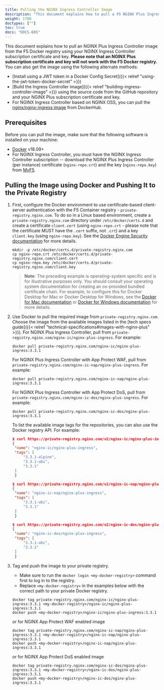 ```yaml
---
title: Pulling the NGINX Ingress Controller Image
description: "This document explains how to pull a F5 NGINX Plus Ingress Controller image from the F5 Docker registry."
weight: 1700
doctypes: [""]
toc: true
docs: "DOCS-605"
---
```


This document explains how to pull an NGINX Plus Ingress Controller image from the F5 Docker registry using your NGINX Ingress Controller subscription certificate and key. **Please note that an NGINX Plus subscription certificate and key will not work with the F5 Docker registry.** You can also get the image using the following alternate methods:

- [Install using a JWT token in a Docker Config Secret]({{< relref "using-the-jwt-token-docker-secret" >}})
- [Build the Ingress Controller image]({{< relref "building-ingress-controller-image" >}}) using the source code from the GitHub repository and your NGINX Plus subscription certificate and key.
- For NGINX Ingress Controller based on NGINX OSS, you can pull the [nginx/nginx-ingress image](https://hub.docker.com/r/nginx/nginx-ingress/) from DockerHub.

## Prerequisites

Before you can pull the image, make sure that the following software is installed on your machine:

- [Docker](https://www.docker.com/products/docker) v18.09+
- For NGINX Ingress Controller, you must have the NGINX Ingress Controller subscription -- download the NGINX Plus Ingress Controller (per instance) certificate (`nginx-repo.crt`) and the key (`nginx-repo.key`) from [MyF5](https://my.f5.com).

## Pulling the Image using Docker and Pushing It to the Private Registry

1. First, configure the Docker environment to use certificate-based client-server authentication with the F5 Container registry - `private-registry.nginx.com`.
   To do so in a Linux based environment, create a `private-registry.nginx.com` directory under `/etc/docker/certs.d` and create a certificate `client.cert` (using `nginx-repo.crt` - please note that the certificate MUST have the `.cert` suffix, not `.crt`) and a key `client.key` (using `nginx-repo.key`). See  the [Docker Engine Security documentation](https://docs.docker.com/engine/security/certificates/) for more details.

   ```console
   mkdir -p /etc/docker/certs.d/private-registry.nginx.com
   cp nginx-repo.crt /etc/docker/certs.d/private-registry.nginx.com/client.cert
   cp nginx-repo.key /etc/docker/certs.d/private-registry.nginx.com/client.key
   ```

    > **Note**: The preceding example is operating-system specific and is for illustrative purposes only. You should consult your operating system documentation for creating an os-provided bundled certificate chain. For example, to configure this for Docker Desktop for Mac or Docker Desktop for Windows, see the [Docker for Mac documentation](https://docs.docker.com/docker-for-mac/#add-client-certificates) or [Docker for Windows documentation](https://docs.docker.com/docker-for-windows/#how-do-i-add-client-certificates) for more details.

2. Use Docker to pull the required image from `private-registry.nginx.com`. Choose the image from the available images listed in the [tech specs guide]({{< relref "technical-specifications#images-with-nginx-plus" >}}).
   For NGINX Plus Ingress Controller, pull from `private-registry.nginx.com/nginx-ic/nginx-plus-ingress`. For example:

   ```console
   docker pull private-registry.nginx.com/nginx-ic/nginx-plus-ingress:3.3.1
   ```

   For NGINX Plus Ingress Controller with App Protect WAF, pull from `private-registry.nginx.com/nginx-ic-nap/nginx-plus-ingress`. For example:

   ```console
   docker pull private-registry.nginx.com/nginx-ic-nap/nginx-plus-ingress:3.3.1
   ```

   For NGINX Plus Ingress Controller with App Protect DoS, pull from `private-registry.nginx.com/nginx-ic-dos/nginx-plus-ingress`. For example:

   ```console
   docker pull private-registry.nginx.com/nginx-ic-dos/nginx-plus-ingress:3.3.1
   ```

   To list the available image tags for the repositories, you can also use the Docker registry API. For example:

   ```json
   $ curl https://private-registry.nginx.com/v2/nginx-ic/nginx-plus-ingress/tags/list --key <path-to-client.key> --cert <path-to-client.cert> | jq
   {
    "name": "nginx-ic/nginx-plus-ingress",
    "tags": [
        "3.3.1-alpine",
        "3.3.1-ubi",
        "3.3.1"
    ]
    }

   $ curl https://private-registry.nginx.com/v2/nginx-ic-nap/nginx-plus-ingress/tags/list --key <path-to-client.key> --cert <path-to-client.cert> | jq
   {
    "name": "nginx-ic-nap/nginx-plus-ingress",
    "tags": [
        "3.3.1-ubi",
        "3.3.1"
    ]
    }

   $ curl https://private-registry.nginx.com/v2/nginx-ic-dos/nginx-plus-ingress/tags/list --key <path-to-client.key> --cert <path-to-client.cert> | jq
   {
    "name": "nginx-ic-dos/nginx-plus-ingress",
    "tags": [
        "3.3.1-ubi",
        "3.3.1"
    ]
    }
   ```

3. Tag and push the image to your private registry.

   - Make sure to run the `docker login <my-docker-registry>` command first to log in to the registry.
   - Replace `<my-docker-registry>` in the examples below with the correct path to your private Docker registry.

   ```console
   docker tag private-registry.nginx.com/nginx-ic/nginx-plus-ingress:3.3.1 <my-docker-registry>/nginx-ic/nginx-plus-ingress:3.3.1
   docker push <my-docker-registry>/nginx-ic/nginx-plus-ingress:3.3.1
   ```

   or for NGINX App Protect WAF enabled image

   ```console
   docker tag private-registry.nginx.com/nginx-ic-nap/nginx-plus-ingress:3.3.1 <my-docker-registry>/nginx-ic-nap/nginx-plus-ingress:3.3.1
   docker push <my-docker-registry>/nginx-ic-nap/nginx-plus-ingress:3.3.1
   ```

   or for NGINX App Protect DoS enabled image

   ```console
   docker tag private-registry.nginx.com/nginx-ic-dos/nginx-plus-ingress:3.3.1 <my-docker-registry>/nginx-ic-dos/nginx-plus-ingress:3.3.1
   docker push <my-docker-registry>/nginx-ic-dos/nginx-plus-ingress:3.3.1
   ```
